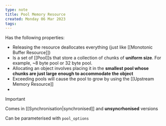 ```yaml
---
type: note
title: Pool Memory Resource
created: Monday 06 Mar 2023
tags: 
---
```

Has the following properties:
- Releasing the resource deallocates everything (just like [[Monotonic Buffer Resource]])
- Is a set of [[Pool]]s that store a collection of chunks of **uniform size**. For example, ~8 byte pool or 32 byte pool.
- Allocating an object involves placing it in the **smallest pool whose chunks are just large enough to accommodate the object**
- Exceeding pools will cause the pool to grow by using the [[Upstream Memory Resource]]
- 
> [!Important]
> Comes in [[Synchronisation|synchronised]] and **unsyncrhonised** versions

Can be parameterised with `pool_options`